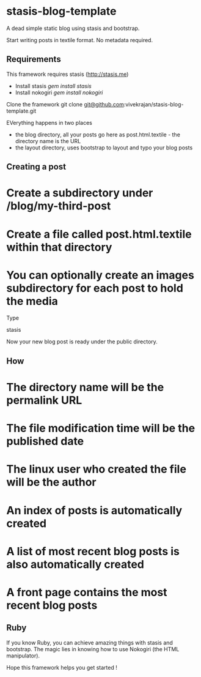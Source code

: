 stasis-blog-template
====================

A dead simple static blog using stasis and bootstrap.

Start writing posts in textile format. No metadata required. 


Requirements
------------

This framework requires stasis (http://stasis.me)

* Install stasis _gem install stasis_
* Install nokogiri _gem install nokogiri_



Clone the framework
  git clone git@github.com:vivekrajan/stasis-blog-template.git 
  
EVerything happens in two places

* the blog directory, all your posts go here as post.html.textile - the directory name is the URL
* the layout directory, uses bootstrap to layout and typo your blog posts

Creating a post
----------------

# Create a subdirectory under /blog/my-third-post
# Create a file called post.html.textile within that directory
# You can optionally create an images subdirectory for each post to hold the media

Type 

stasis

Now your new blog post is ready under the public directory. 

How
----

# The directory name will be the permalink URL
# The file modification time will be the published date
# The linux user who created the file will be the author
# An index of posts is automatically created
# A list of most recent blog posts is also automatically created
# A front page contains the most recent blog posts

Ruby
----
If you know Ruby, you can achieve amazing things with stasis and bootstrap. 
The magic lies in knowing how to use Nokogiri (the HTML manipulator).

Hope this framework helps you get started !




